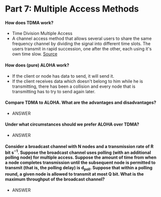 # Part 7: Multiple Access Methods
#### How does TDMA work?
* Time Division Multiple Access
* A channel access method that allows several users to share the same frequency channel by dividing the signal into different time slots. The users transmit in rapid succession, one after the other, each using it's own time slow. [Source](https://issuu.com/warse/docs/ijeter01352015)

####  How does (pure) ALOHA work?
* If the client or node has data to send, it will send it.
* If the client receives data which doesn't belong to him while he is transmitting, there has been a collision and every node that is transmitting has to try to send again later. 

#### Compare TDMA to ALOHA. What are the advantages and disadvantages?
* ANSWER

#### Under what circumstances should we prefer ALOHA over TDMA?
* ANSWER

#### Consider a broadcast channel with N nodes and a transmission rate of R bit s<sup>−1</sup>. Suppose the broadcast channel uses polling (with an additional polling node) for multiple access. Suppose the amount of time from when a node completes transmission until the subsequent node is permitted to transmit (that is, the polling delay) is d<sub>poll</sub>. Suppose that within a polling round, a given node is allowed to transmit at most Q bit. What is the maximum throughput of the broadcast channel?
* ANSWER
